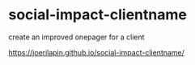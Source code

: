 # social-impact-clientname
create an improved onepager for a client

https://joerilapin.github.io/social-impact-clientname/


